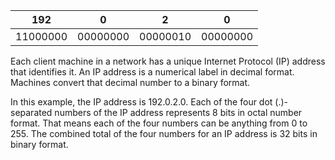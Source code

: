 | 192      | 0        | 2        | 0        |
| -------- | -------- | -------- | -------- |
| 11000000 | 00000000 | 00000010 | 00000000 |

Each client machine in a network has a unique Internet Protocol (IP) address that identifies it. An IP address is a numerical label in decimal format. Machines convert that decimal number to a binary format.

In this example, the IP address is 192.0.2.0. Each of the four dot (.)-separated numbers of the IP address represents 8 bits in octal number format. That means each of the four numbers can be anything from 0 to 255. The combined total of the four numbers for an IP address is 32 bits in binary format.
